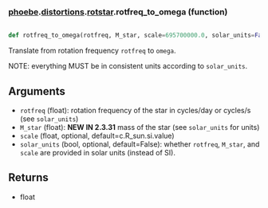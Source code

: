 ### [phoebe](phoebe.md).[distortions](phoebe.distortions.md).[rotstar](phoebe.distortions.rotstar.md).rotfreq_to_omega (function)


```py

def rotfreq_to_omega(rotfreq, M_star, scale=695700000.0, solar_units=False)

```



Translate from rotation frequency `rotfreq` to `omega`.

NOTE: everything MUST be in consistent units according to `solar_units`.

Arguments
----------
* `rotfreq` (float): rotation frequency of the star in cycles/day or cycles/s
    (see `solar_units`)
* `M_star` (float): **NEW IN 2.3.31** mass of the star (see `solar_units` for units)
* `scale` (float, optional, default=c.R_sun.si.value)
* `solar_units` (bool, optional, default=False): whether `rotfreq`, `M_star`,
    and `scale` are provided in solar units (instead of SI).

Returns
---------
* float

